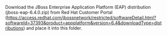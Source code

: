 Download the JBoss Enterprise Application Platform (EAP) distribution (jboss-eap-6.4.0.zip) from Red Hat Customer Portal (https://access.redhat.com/jbossnetwork/restricted/softwareDetail.html?softwareId=37393&product=appplatform&version=6.4&downloadType=distributions) and place it into this folder.
